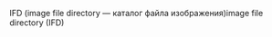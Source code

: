 <span data-ttu-id="073fe-101">IFD (image file directory — каталог файла изображения)</span><span class="sxs-lookup"><span data-stu-id="073fe-101">image file directory (IFD)</span></span>